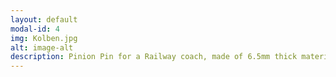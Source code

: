 ```yaml
---
layout: default
modal-id: 4
img: Kolben.jpg
alt: image-alt
description: Pinion Pin for a Railway coach, made of 6.5mm thick material. Being supplied to the Indian Railways.
---
```

